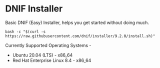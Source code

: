 # DNIF Installer
Basic DNIF (Easy) Installer, helps you get started without doing much.

`bash -c "$(curl -s https://raw.githubusercontent.com/dnif/installer/9.2.0/install.sh)"`

Currently Supported Operating Systems -
- Ubuntu 20.04 (LTS) 		- x86_64
- Red Hat Enterprise Linux 8.4 	- x86_64
